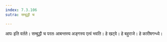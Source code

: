 ```yaml
---
index: 7.3.106
sutra: सम्बुद्धौ च

---
```

आपः इति वर्तते। सम्बुद्धौ च परतः आबन्तस्य अङ्गस्य एत्वं भवति। हे खट्वे। हे बहुराजे। हे कारीषगन्ध्ये।